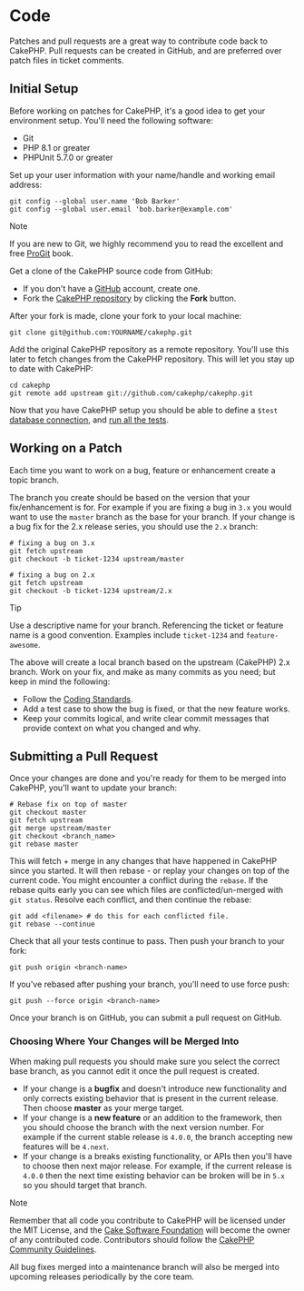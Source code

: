 # Code

Patches and pull requests are a great way to contribute code back to CakePHP.
Pull requests can be created in GitHub, and are preferred over patch files in
ticket comments.

## Initial Setup

Before working on patches for CakePHP, it's a good idea to get your environment
setup. You'll need the following software:

- Git
- PHP 8.1 or greater
- PHPUnit 5.7.0 or greater

Set up your user information with your name/handle and working email address:

    git config --global user.name 'Bob Barker'
    git config --global user.email 'bob.barker@example.com'

> [!NOTE]
> If you are new to Git, we highly recommend you to read the excellent and
> free [ProGit](https://git-scm.com/book/) book.

Get a clone of the CakePHP source code from GitHub:

- If you don't have a [GitHub](https://github.com) account, create one.
- Fork the [CakePHP repository](https://github.com/cakephp/cakephp) by clicking
  the **Fork** button.

After your fork is made, clone your fork to your local machine:

    git clone git@github.com:YOURNAME/cakephp.git

Add the original CakePHP repository as a remote repository. You'll use this
later to fetch changes from the CakePHP repository. This will let you stay up
to date with CakePHP:

    cd cakephp
    git remote add upstream git://github.com/cakephp/cakephp.git

Now that you have CakePHP setup you should be able to define a `$test`
[database connection](#database-configuration), and
[run all the tests](#running-tests).

## Working on a Patch

Each time you want to work on a bug, feature or enhancement create a topic
branch.

The branch you create should be based on the version that your fix/enhancement
is for. For example if you are fixing a bug in `3.x` you would want to use the
`master` branch as the base for your branch. If your change is a bug fix for
the 2.x release series, you should use the `2.x` branch:

    # fixing a bug on 3.x
    git fetch upstream
    git checkout -b ticket-1234 upstream/master

    # fixing a bug on 2.x
    git fetch upstream
    git checkout -b ticket-1234 upstream/2.x

> [!TIP]
> Use a descriptive name for your branch. Referencing the ticket or feature
> name is a good convention. Examples include `ticket-1234` and `feature-awesome`.

The above will create a local branch based on the upstream (CakePHP) 2.x branch.
Work on your fix, and make as many commits as you need; but keep in mind the
following:

- Follow the [Coding Standards](../contributing/cakephp-coding-conventions.md).
- Add a test case to show the bug is fixed, or that the new feature works.
- Keep your commits logical, and write clear commit messages that provide
  context on what you changed and why.

## Submitting a Pull Request

Once your changes are done and you're ready for them to be merged into CakePHP,
you'll want to update your branch:

    # Rebase fix on top of master
    git checkout master
    git fetch upstream
    git merge upstream/master
    git checkout <branch_name>
    git rebase master

This will fetch + merge in any changes that have happened in CakePHP since you
started. It will then rebase - or replay your changes on top of the current
code. You might encounter a conflict during the `rebase`. If the rebase quits
early you can see which files are conflicted/un-merged with `git status`.
Resolve each conflict, and then continue the rebase:

    git add <filename> # do this for each conflicted file.
    git rebase --continue

Check that all your tests continue to pass. Then push your branch to your fork:

    git push origin <branch-name>

If you've rebased after pushing your branch, you'll need to use force push:

    git push --force origin <branch-name>

Once your branch is on GitHub, you can submit a pull request on GitHub.

### Choosing Where Your Changes will be Merged Into

When making pull requests you should make sure you select the correct base
branch, as you cannot edit it once the pull request is created.

- If your change is a **bugfix** and doesn't introduce new functionality and
  only corrects existing behavior that is present in the current release. Then
  choose **master** as your merge target.
- If your change is a **new feature** or an addition to the framework, then you
  should choose the branch with the next version number. For example if the
  current stable release is `4.0.0`, the branch accepting new features will
  be `4.next`.
- If your change is a breaks existing functionality, or APIs then you'll have
  to choose then next major release. For example, if the current release is
  `4.0.0` then the next time existing behavior can be broken will be in
  `5.x` so you should target that branch.

> [!NOTE]
> Remember that all code you contribute to CakePHP will be licensed under the
> MIT License, and the [Cake Software Foundation](https://cakefoundation.org/old) will become the owner of any
> contributed code. Contributors should follow the [CakePHP Community
> Guidelines](https://cakephp.org/get-involved).

All bug fixes merged into a maintenance branch will also be merged into upcoming
releases periodically by the core team.
